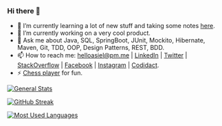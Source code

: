 ### Hi there 👋

- 🌱 I’m currently learning a lot of new stuff and taking some notes [here](https://github.com/lealceldeiro/gems#content).
- 🔭 I’m currently working on a very cool product.
- 💬 Ask me about Java, SQL, SpringBoot, JUnit, Mockito, Hibernate, Maven, Git, TDD, OOP, Design Patterns, REST, BDD.
- 📫 How to reach me: helloasiel@pm.me | [LinkedIn](https://www.linkedin.com/in/lealceldeiro/) | [Twitter](https://twitter.com/lealceldeiro) | [StackOverflow](https://stackoverflow.com/users/5640649/lealceldeiro) | [Facebook](https://www.facebook.com/lealceldeiro) | [Instagram](https://www.instagram.com/lealceldeiro/) | [Codidact](https://software.codidact.com/users/53229).
- ⚡ [Chess player](https://www.chess.com/member/celdeiro) for fun.

[![General Stats](https://github-readme-stats.vercel.app/api?username=lealceldeiro&hide_title=true&show_icons=true&include_all_commits=true&count_private=true&theme=darcula#gh-dark-mode-only)](https://github.com/lealceldeiro/lealceldeiro)

[![GitHub Streak](https://streak-stats.demolab.com?user=lealceldeiro&theme=darcula#gh-dark-mode-only)](https://github.com/lealceldeiro/lealceldeiro)

[![Most Used Languages](https://github-readme-stats.vercel.app/api/top-langs/?username=lealceldeiro&hide_title=true&theme=darcula&layout=compact#gh-dark-mode-only)](https://github.com/lealceldeiro/lealceldeiro)

<!--
**lealceldeiro/lealceldeiro** is a ✨ _special_ ✨ repository because its `README.md` (this file) appears on your GitHub profile.

Here are some ideas to get you started:

- 👯 I’m looking to collaborate on ...
- 🤔 I’m looking for help with ...
-->
